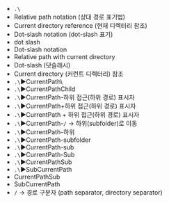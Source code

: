 - `.\`
- Relative path notation (상대 경로 표기법)
- Current directory reference (현재 디렉터리 참조)
- Dot-slash notation (dot-slash 표기)
- dot slash
- Dot-slash notation
- Relative path with current directory
- Dot-slash (닷슬래시)
- Current directory (커런트 디렉터리) 참조
- `.\`▶️CurrentPath\
- `.\`▶️CurrentPathChild
- `.\`▶️CurrentPath-하위 접근(하위 경로) 표시자
- `.\`▶️CurrentPath+하위 접근(하위 경로) 표시자
- `.\`▶️CurrentPath + 하위 접근(하위 경로) 표시자
- `.\`▶️CurrentPath-`/` → 하위(subfolder)로 이동
- `.\`▶️CurrentPath-하위
- `.\`▶️CurrentPath-subfolder
- `.\`▶️CurrentPath-sub
- `.\`▶️CurrentPath-Sub
- `.\`▶️CurrentPathSub
- `.\`▶️SubCurrentPath
- CurrentPathSub
- SubCurrentPath
- `/` → 경로 구분자 (path separator, directory separator)